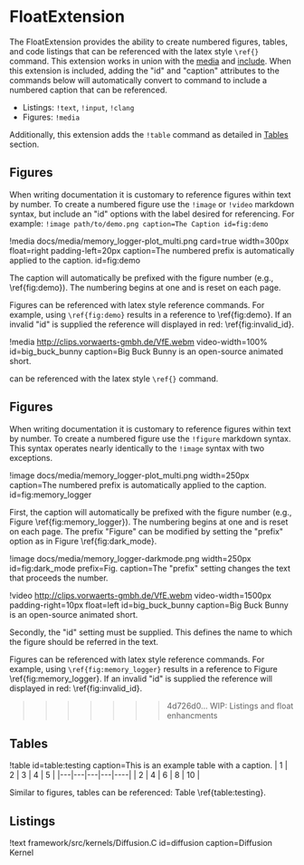 # FloatExtension

The FloatExtension provides the ability to create numbered figures, tables, and code listings that
can be referenced with the latex style `\ref{}` command. This extension works in union with
the [media](extensions/media.md) and [include](extensions/include.md). When this extension is
included, adding the "id" and "caption" attributes to the commands below will automatically
convert to command to include a numbered caption that can be referenced.

* Listings: `!text`, `!input`, `!clang`
* Figures: `!media`

Additionally, this extension adds the `!table` command as detailed in [Tables](#tables) section.

## Figures

When writing documentation it is customary to reference figures within text by number. To create a numbered figure use
the `!image` or `!video` markdown syntax, but include an "id" options with the label desired for referencing. For example: `!image path/to/demo.png caption=The Caption id=fig:demo`

!media docs/media/memory_logger-plot_multi.png card=true width=300px float=right padding-left=20px caption=The numbered prefix is automatically applied to the caption. id=fig:demo

The caption will automatically be prefixed with the figure number (e.g., \ref{fig:demo}). The
numbering begins at one and is reset on each page.

Figures can be referenced with latex style reference commands. For example, using `\ref{fig:demo}` results in a
reference to \ref{fig:demo}. If an invalid "id" is supplied the reference will displayed in red: \ref{fig:invalid_id}.


!media http://clips.vorwaerts-gmbh.de/VfE.webm video-width=100% id=big_buck_bunny caption=Big Buck Bunny is an open-source animated short.










can be referenced with the latex style `\ref{}` command.

## Figures
When writing documentation it is customary to reference figures within text by number. To create a numbered figure use
the `!figure` markdown syntax. This syntax operates nearly identically to the `!image` syntax with two exceptions.

!image docs/media/memory_logger-plot_multi.png width=250px caption=The numbered prefix is automatically applied to the caption. id=fig:memory_logger

First, the caption will automatically be prefixed with the figure number (e.g., Figure \ref{fig:memory_logger}). The
numbering begins at one and is reset on each page. The prefix "Figure" can be modified by setting
the "prefix" option as in Figure \ref{fig:dark_mode}.

!image docs/media/memory_logger-darkmode.png width=250px id=fig:dark_mode prefix=Fig. caption=The "prefix" setting changes the text that proceeds the number.

!video http://clips.vorwaerts-gmbh.de/VfE.webm video-width=1500px padding-right=10px float=left id=big_buck_bunny caption=Big Buck Bunny is an open-source animated short.

Secondly, the "id" setting must be supplied. This defines the name to which the figure should be referred in the text.

Figures can be referenced with latex style reference commands. For example, using `\ref{fig:memory_logger}` results in a
reference to Figure \ref{fig:memory_logger}. If an invalid "id" is supplied the reference will displayed in red: \ref{fig:invalid_id}.
>>>>>>> 4d726d0... WIP: Listings and float enhancments


## Tables

!table id=table:testing caption=This is an example table with a caption.
| 1 | 2 | 3 | 4 | 5 |
|---|---|---|---|----|
| 2 | 4 | 6 | 8 | 10 |

Similar to figures, tables can be referenced: Table \ref{table:testing}.

## Listings

!text framework/src/kernels/Diffusion.C id=diffusion caption=Diffusion Kernel
